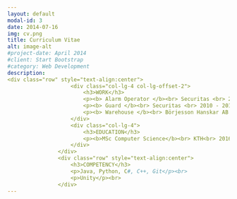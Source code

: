 ```yaml
---
layout: default
modal-id: 3
date: 2014-07-16
img: cv.png
title: Curriculum Vitae
alt: image-alt
#project-date: April 2014
#client: Start Bootstrap
#category: Web Development
description: 
<div class="row" style="text-align:center">
                    <div class="col-lg-4 col-lg-offset-2">
                        <h3>WORK</h3>
                        <p><b> Alarm Operator </b><br> Securitas <br> 2013 - 2016 </p><br>
                        <p><b> Guard </b><br> Securitas <br> 2010 - 2013 </p><br>
                        <p><b> Warehouse </b><br> Börjesson Hanskar AB <br> 2010 - 2013</p><br>
                    </div>
                    <div class="col-lg-4">
                        <h3>EDUCATION</h3>
                        <p><b>MSc Computer Science</b><br> KTH<br> 2016 - 2021</p><br>
                    </div>
                </div>
                <div class="row" style="text-align:center">
                    <h3>COMPETENCY</h3>
                    <p>Java, Python, C#, C++, Git</p><br>
                    <p>Unity</p><br>
                </div>
---
```

